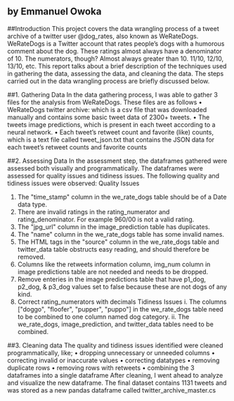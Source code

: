 
## by Emmanuel Owoka


##Introduction
This project covers the data wrangling process of a tweet archive of a twitter user @dog_rates,
also known as WeRateDogs. WeRateDogs is a Twitter account that rates people’s dogs with a
humorous comment about the dog. These ratings almost always have a denominator of 10. The
numerators, though? Almost always greater than 10. 11/10, 12/10, 13/10, etc. This report talks
about a brief description of the techniques used in gathering the data, assessing the data, and
cleaning the data. The steps carried out in the data wrangling process are briefly discussed 
below.

##1. Gathering Data
In the data gathering process, I was able to gather 3 files for the analysis from WeRateDogs. 
These files are as follows
• WeRateDogs twitter archive: which is a csv file that was downloaded manually and 
contains some basic tweet data of 2300+ tweets.
• The tweets image predictions, which is present in each tweet according to a neural 
network. 
• Each tweet’s retweet count and favorite (like) counts, which is a text file called
tweet_json.txt that contains the JSON data for each tweet’s retweet counts and favorite 
counts

##2. Assessing Data
In the assessment step, the dataframes gathered were assessed both visually and 
programmatically. The dataframes were assessed for quality issues and tidiness issues.
The following quality and tidiness issues were observed:
Quality Issues
1. The "time_stamp" column in the we_rate_dogs table should be of a Date data type.
2. There are invalid ratings in the rating_numerator and rating_denominator. For 
example 960/00 is not a valid rating.
3. The "jpg_url" column in the image_prediction table has duplicates.
4. The "name" column in the we_rate_dogs table has some invalid names.
5. The HTML tags in the "source" column in the we_rate_dogs table and twitter_data 
table obstructs easy reading, and should therefore be removed.
6. Columns like the retweets information column, img_num column in image 
predictions table are not needed and needs to be dropped.
7. Remove enteries in the image predictions table that have p1_dog, p2_dog, & p3_dog 
values set to false because these are not dogs of any kind.
8. Correct rating_numerators with decimals
Tidiness Issues
i. The columns ["doggo", "floofer", "pupper", "puppo"] in the we_rate_dogs table need 
to be combined to one column named dog category.
ii. The we_rate_dogs, image_prediction, and twitter_data tables need to be combined.

##3. Cleaning data
The quality and tidiness issues identified were cleaned programmatically, like;
• dropping unnecessary or unneeded columns
• correcting invalid or inaccurate values
• correcting datatypes
• removing duplicate rows
• removing rows with retweets
• combining the 3 dataframes into a single dataframe
After cleaning, I went ahead to analyze and visualize the new dataframe. The final dataset
contains 1131 tweets and was stored as a new pandas dataframe called 
twitter_archive_master.cs

